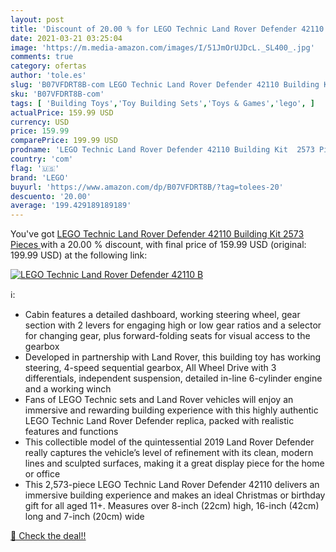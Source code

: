 ```yaml
---
layout: post
title: 'Discount of 20.00 % for LEGO Technic Land Rover Defender 42110 B'
date: 2021-03-21 03:25:04
image: 'https://m.media-amazon.com/images/I/51JmOrUJDcL._SL400_.jpg'
comments: true
category: ofertas
author: 'tole.es'
slug: 'B07VFDRT8B-com LEGO Technic Land Rover Defender 42110 Building Kit 2573...'
sku: 'B07VFDRT8B-com'
tags: [ 'Building Toys','Toy Building Sets','Toys & Games','lego', ]
actualPrice: 159.99 USD
currency: USD
price: 159.99
comparePrice: 199.99 USD
prodname: 'LEGO Technic Land Rover Defender 42110 Building Kit  2573 Pieces '
country: 'com'
flag: '🇺🇸'
brand: 'LEGO'
buyurl: 'https://www.amazon.com/dp/B07VFDRT8B/?tag=tolees-20'
descuento: '20.00'
average: '199.429189189189'
---
```


You've got [LEGO Technic Land Rover Defender 42110 Building Kit  2573 Pieces ](https://www.amazon.com/dp/B07VFDRT8B/?tag=tolees-20) with a  20.00 % discount, with final price of 159.99 USD (original: 199.99 USD) at the following link:

[![LEGO Technic Land Rover Defender 42110 B](https://m.media-amazon.com/images/I/51JmOrUJDcL._SL400_.jpg)](https://www.amazon.com/dp/B07VFDRT8B/?tag=tolees-20)

ℹ️:

- Cabin features a detailed dashboard, working steering wheel, gear section with 2 levers for engaging high or low gear ratios and a selector for changing gear, plus forward-folding seats for visual access to the gearbox
- Developed in partnership with Land Rover, this building toy has working steering, 4-speed sequential gearbox, All Wheel Drive with 3 differentials, independent suspension, detailed in-line 6-cylinder engine and a working winch
- Fans of LEGO Technic sets and Land Rover vehicles will enjoy an immersive and rewarding building experience with this highly authentic LEGO Technic Land Rover Defender replica, packed with realistic features and functions
- This collectible model of the quintessential 2019 Land Rover Defender really captures the vehicle’s level of refinement with its clean, modern lines and sculpted surfaces, making it a great display piece for the home or office
- This 2,573-piece LEGO Technic Land Rover Defender 42110 delivers an immersive building experience and makes an ideal Christmas or birthday gift for all aged 11+. Measures over 8-inch (22cm) high, 16-inch (42cm) long and 7-inch (20cm) wide

[🛒 Check the deal!!](https://www.amazon.com/dp/B07VFDRT8B/?tag=tolees-20)
